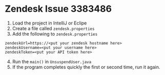 # Zendesk Issue 3383486

1) Load the project in IntelliJ or Eclipe
2) Create a file called `zendesk.properties`
3) Add the following to `zendesk.properties`

```
zendeskUrl=https://<put your zendesk hostname here>
zendeskUsername=<put your username here>
zendeskToken=<put your API token here>
```
4) Run the `main()` in `UnsuspendUser.java`
5) If the program completes quickly the first or second time, run it again. 
